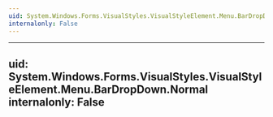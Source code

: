 ```yaml
---
uid: System.Windows.Forms.VisualStyles.VisualStyleElement.Menu.BarDropDown
internalonly: False
---
```


---
uid: System.Windows.Forms.VisualStyles.VisualStyleElement.Menu.BarDropDown.Normal
internalonly: False
---
